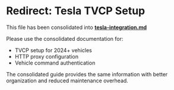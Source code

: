 # Redirect: Tesla TVCP Setup

This file has been consolidated into **[tesla-integration.md](tesla-integration.md#tvcp-setup-for-modern-vehicles)**

Please use the consolidated documentation for:
- TVCP setup for 2024+ vehicles
- HTTP proxy configuration
- Vehicle command authentication

The consolidated guide provides the same information with better organization and reduced maintenance overhead.